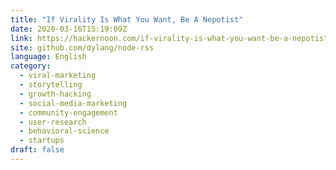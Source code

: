 ```yaml
---
title: "If Virality Is What You Want, Be A Nepotist"
date: 2020-03-16T15:19:09Z
link: https://hackernoon.com/if-virality-is-what-you-want-be-a-nepotist-7peg3w9c?source=rss&utm_medium=RSS&utm_source=news.12bit.vn
site: github.com/dylang/node-rss
language: English
category:
  - viral-marketing
  - storytelling
  - growth-hacking
  - social-media-marketing
  - community-engagement
  - user-research
  - behavioral-science
  - startups
draft: false
---
```

